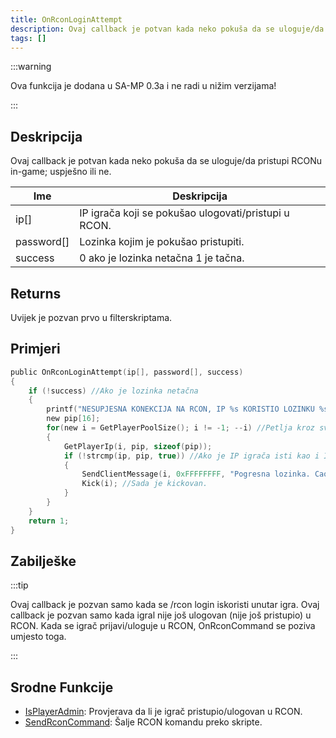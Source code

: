 ```yaml
---
title: OnRconLoginAttempt
description: Ovaj callback je potvan kada neko pokuša da se uloguje/da pristupi RCONu in-game; uspješno ili ne.
tags: []
---
```


:::warning

Ova funkcija je dodana u SA-MP 0.3a i ne radi u nižim verzijama!

:::

## Deskripcija

Ovaj callback je potvan kada neko pokuša da se uloguje/da pristupi RCONu in-game; uspješno ili ne.

| Ime        | Deskripcija                                          |
| ---------- | ---------------------------------------------------- |
| ip[]       | IP igrača koji se pokušao ulogovati/pristupi u RCON. |
| password[] | Lozinka kojim je pokušao pristupiti.                 |
| success    | 0 ako je lozinka netačna 1 je tačna.                 |

## Returns

Uvijek je pozvan prvo u filterskriptama.

## Primjeri

```c
public OnRconLoginAttempt(ip[], password[], success)
{
    if (!success) //Ako je lozinka netačna
    {
        printf("NESUPJESNA KONEKCIJA NA RCON, IP %s KORISTIO LOZINKU %s",ip, password);
        new pip[16];
        for(new i = GetPlayerPoolSize(); i != -1; --i) //Petlja kroz sve igrače
        {
            GetPlayerIp(i, pip, sizeof(pip));
            if (!strcmp(ip, pip, true)) //Ako je IP igrača isti kao i IP koji nije uspio pristupiti RCONu
            {
                SendClientMessage(i, 0xFFFFFFFF, "Pogresna lozinka. Cao!"); //Posalji poruku
                Kick(i); //Sada je kickovan.
            }
        }
    }
    return 1;
}
```

## Zabilješke

:::tip

Ovaj callback je pozvan samo kada se /rcon login iskoristi unutar igra. Ovaj callback je pozvan samo kada igral nije još ulogovan (nije još pristupio) u RCON. Kada se igrač prijavi/uloguje u RCON, OnRconCommand se poziva umjesto toga.

:::

## Srodne Funkcije

- [IsPlayerAdmin](../functions/IsPlayerAdmin.md): Provjerava da li je igrač pristupio/ulogovan u RCON.
- [SendRconCommand](../functions/SendRconCommand.md): Šalje RCON komandu preko skripte.
